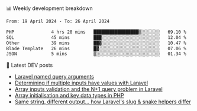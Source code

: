 📊 Weekly development breakdown
<!--START_SECTION:waka-->

```txt
From: 19 April 2024 - To: 26 April 2024

PHP              4 hrs 20 mins   █████████████████▒░░░░░░░   69.10 %
SQL              45 mins         ███░░░░░░░░░░░░░░░░░░░░░░   12.04 %
Other            39 mins         ██▓░░░░░░░░░░░░░░░░░░░░░░   10.47 %
Blade Template   26 mins         █▓░░░░░░░░░░░░░░░░░░░░░░░   07.06 %
JSON             5 mins          ▒░░░░░░░░░░░░░░░░░░░░░░░░   01.34 %
```

<!--END_SECTION:waka-->

📕 Latest DEV posts
<!-- BLOG-POST-LIST:START -->
- [Laravel named query arguments](https://dev.to/michaelvickersuk/laravel-named-query-arguments-28kd)
- [Determining if multiple inputs have values with Laravel](https://dev.to/michaelvickersuk/determining-if-multiple-inputs-have-values-with-laravel-km6)
- [Array inputs validation and the N+1 query problem in Laravel](https://dev.to/michaelvickersuk/array-inputs-validation-and-the-n1-query-problem-in-laravel-2agb)
- [Array initialisation and key data types in PHP](https://dev.to/michaelvickersuk/array-initialisation-and-key-data-types-in-php-1e5b)
- [Same string, different output... how Laravel&#39;s slug &amp; snake helpers differ](https://dev.to/michaelvickersuk/same-string-different-output-how-laravels-slug-snake-helpers-differ-1ccj)
<!-- BLOG-POST-LIST:END -->
